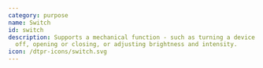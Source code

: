 ```yaml
---
category: purpose
name: Switch
id: switch
description: Supports a mechanical function - such as turning a device on or
  off, opening or closing, or adjusting brightness and intensity.
icon: /dtpr-icons/switch.svg
---
```

